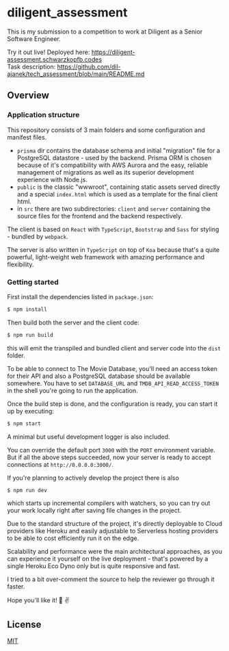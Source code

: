 # diligent_assessment

This is my submission to a competition to work at Diligent as a Senior Software Engineer.

Try it out live! Deployed here: https://diligent-assessment.schwarzkopfb.codes<br/>
Task description: https://github.com/dil-ajanek/tech_assessment/blob/main/README.md

## Overview

### Application structure

This repository consists of 3 main folders and some configuration and manifest files.

- `prisma` dir contains the database schema and initial "migration" file for a PostgreSQL datastore - used by the backend. Prisma ORM is chosen because of it's compatibility with AWS Aurora and the easy, reliable
  management of migrations as well as its superior development experience with Node.js.
- `public` is the classic "wwwroot", containing static assets served directly and a special `index.html` which is used as a template for the final client html.
- in `src` there are two subdirectories: `client` and `server` containing the source files for the frontend
  and the backend respectively.

The client is based on `React` with `TypeScript`, `Bootstrap` and `Sass` for styling - bundled by `webpack`.

The server is also written in `TypeScript` on top of `Koa` because that's a quite powerful, light-weight
web framework with amazing performance and flexibility.

### Getting started

First install the dependencies listed in `package.json`:

```sh
$ npm install
```

Then build both the server and the client code:

```sh
$ npm run build
```

this will emit the transpiled and bundled client and server code into the `dist` folder.

To be able to connect to The Movie Database, you'll need an access token for their API
and also a PostgreSQL database should be available somewhere.
You have to set `DATABASE_URL` and `TMDB_API_READ_ACCESS_TOKEN` in the shell you're going to
run the application.

Once the build step is done, and the configuration is ready, you can start it up by executing:

```sh
$ npm start
```

A minimal but useful development logger is also included.

You can override the default port `3000` with the `PORT` environment variable. But if all the above steps
succeeded, now your server is ready to accept connections at `http://0.0.0.0:3000/`.

If you're planning to actively develop the project there is also

```sh
$ npm run dev
```

which starts up incremental compilers with watchers, so you can try out your work locally right after
saving file changes in the project.

Due to the standard structure of the project, it's directly deployable to Cloud providers like Heroku and easily adjustable to Serverless hosting providers to be able to cost efficiently run it on the edge.

Scalability and performance were the main architectural approaches, as you can experience it yourself on the live deployment - that's powered by a single Heroku Eco Dyno only but is quite responsive and fast.

I tried to a bit over-comment the source to help the reviewer go through it faster.

Hope you'll like it! 🤞 ✌️

## License

[MIT](/LICENSE)
